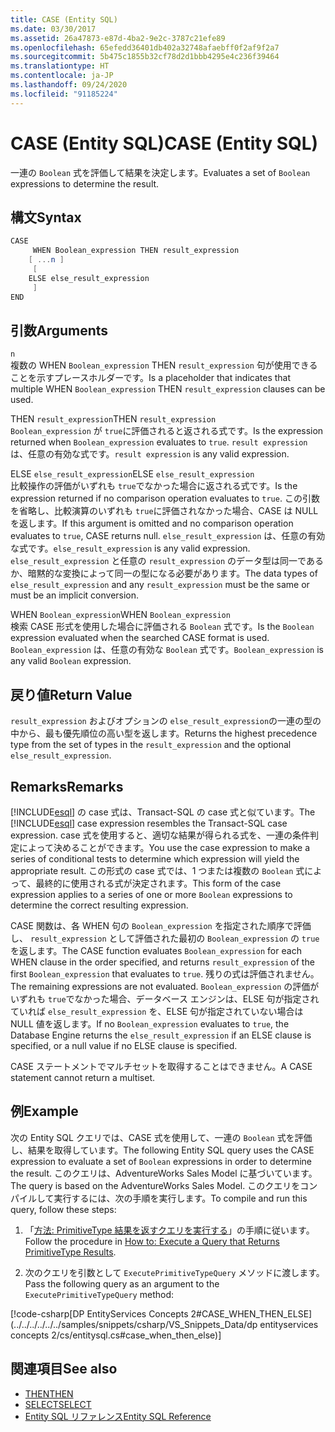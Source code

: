 ```yaml
---
title: CASE (Entity SQL)
ms.date: 03/30/2017
ms.assetid: 26a47873-e87d-4ba2-9e2c-3787c21efe89
ms.openlocfilehash: 65efedd36401db402a32748afaebff0f2af9f2a7
ms.sourcegitcommit: 5b475c1855b32cf78d2d1bbb4295e4c236f39464
ms.translationtype: HT
ms.contentlocale: ja-JP
ms.lasthandoff: 09/24/2020
ms.locfileid: "91185224"
---
```

# <a name="case-entity-sql"></a><span data-ttu-id="4b4a1-102">CASE (Entity SQL)</span><span class="sxs-lookup"><span data-stu-id="4b4a1-102">CASE (Entity SQL)</span></span>

<span data-ttu-id="4b4a1-103">一連の `Boolean` 式を評価して結果を決定します。</span><span class="sxs-lookup"><span data-stu-id="4b4a1-103">Evaluates a set of `Boolean` expressions to determine the result.</span></span>  
  
## <a name="syntax"></a><span data-ttu-id="4b4a1-104">構文</span><span class="sxs-lookup"><span data-stu-id="4b4a1-104">Syntax</span></span>  
  
```csharp  
CASE  
     WHEN Boolean_expression THEN result_expression
    [ ...n ]
     [
    ELSE else_result_expression
     ]
END  
```  
  
## <a name="arguments"></a><span data-ttu-id="4b4a1-105">引数</span><span class="sxs-lookup"><span data-stu-id="4b4a1-105">Arguments</span></span>  

 `n`  
 <span data-ttu-id="4b4a1-106">複数の WHEN `Boolean_expression` THEN `result_expression` 句が使用できることを示すプレースホルダーです。</span><span class="sxs-lookup"><span data-stu-id="4b4a1-106">Is a placeholder that indicates that multiple WHEN `Boolean_expression` THEN `result_expression` clauses can be used.</span></span>  
  
 <span data-ttu-id="4b4a1-107">THEN `result_expression`</span><span class="sxs-lookup"><span data-stu-id="4b4a1-107">THEN `result_expression`</span></span>  
 <span data-ttu-id="4b4a1-108">`Boolean_expression` が `true`に評価されると返される式です。</span><span class="sxs-lookup"><span data-stu-id="4b4a1-108">Is the expression returned when `Boolean_expression` evaluates to `true`.</span></span> <span data-ttu-id="4b4a1-109">`result expression` は、任意の有効な式です。</span><span class="sxs-lookup"><span data-stu-id="4b4a1-109">`result expression` is any valid expression.</span></span>  
  
 <span data-ttu-id="4b4a1-110">ELSE `else_result_expression`</span><span class="sxs-lookup"><span data-stu-id="4b4a1-110">ELSE `else_result_expression`</span></span>  
 <span data-ttu-id="4b4a1-111">比較操作の評価がいずれも `true`でなかった場合に返される式です。</span><span class="sxs-lookup"><span data-stu-id="4b4a1-111">Is the expression returned if no comparison operation evaluates to `true`.</span></span> <span data-ttu-id="4b4a1-112">この引数を省略し、比較演算のいずれも `true`に評価されなかった場合、CASE は NULL を返します。</span><span class="sxs-lookup"><span data-stu-id="4b4a1-112">If this argument is omitted and no comparison operation evaluates to `true`, CASE returns null.</span></span> <span data-ttu-id="4b4a1-113">`else_result_expression` は、任意の有効な式です。</span><span class="sxs-lookup"><span data-stu-id="4b4a1-113">`else_result_expression` is any valid expression.</span></span> <span data-ttu-id="4b4a1-114">`else_result_expression` と任意の `result_expression` のデータ型は同一であるか、暗黙的な変換によって同一の型になる必要があります。</span><span class="sxs-lookup"><span data-stu-id="4b4a1-114">The data types of `else_result_expression` and any `result_expression` must be the same or must be an implicit conversion.</span></span>  
  
 <span data-ttu-id="4b4a1-115">WHEN `Boolean_expression`</span><span class="sxs-lookup"><span data-stu-id="4b4a1-115">WHEN `Boolean_expression`</span></span>  
 <span data-ttu-id="4b4a1-116">検索 CASE 形式を使用した場合に評価される `Boolean` 式です。</span><span class="sxs-lookup"><span data-stu-id="4b4a1-116">Is the `Boolean` expression evaluated when the searched CASE format is used.</span></span> <span data-ttu-id="4b4a1-117">`Boolean_expression` は、任意の有効な `Boolean` 式です。</span><span class="sxs-lookup"><span data-stu-id="4b4a1-117">`Boolean_expression` is any valid `Boolean` expression.</span></span>  
  
## <a name="return-value"></a><span data-ttu-id="4b4a1-118">戻り値</span><span class="sxs-lookup"><span data-stu-id="4b4a1-118">Return Value</span></span>  

 <span data-ttu-id="4b4a1-119">`result_expression` およびオプションの `else_result_expression`の一連の型の中から、最も優先順位の高い型を返します。</span><span class="sxs-lookup"><span data-stu-id="4b4a1-119">Returns the highest precedence type from the set of types in the `result_expression` and the optional `else_result_expression`.</span></span>  
  
## <a name="remarks"></a><span data-ttu-id="4b4a1-120">Remarks</span><span class="sxs-lookup"><span data-stu-id="4b4a1-120">Remarks</span></span>  

 <span data-ttu-id="4b4a1-121">[!INCLUDE[esql](../../../../../../includes/esql-md.md)] の case 式は、Transact-SQL の case 式と似ています。</span><span class="sxs-lookup"><span data-stu-id="4b4a1-121">The [!INCLUDE[esql](../../../../../../includes/esql-md.md)] case expression resembles the Transact-SQL case expression.</span></span> <span data-ttu-id="4b4a1-122">case 式を使用すると、適切な結果が得られる式を、一連の条件判定によって決めることができます。</span><span class="sxs-lookup"><span data-stu-id="4b4a1-122">You use the case expression to make a series of conditional tests to determine which expression will yield the appropriate result.</span></span> <span data-ttu-id="4b4a1-123">この形式の case 式では、1 つまたは複数の `Boolean` 式によって、最終的に使用される式が決定されます。</span><span class="sxs-lookup"><span data-stu-id="4b4a1-123">This form of the case expression applies to a series of one or more `Boolean` expressions to determine the correct resulting expression.</span></span>  
  
 <span data-ttu-id="4b4a1-124">CASE 関数は、各 WHEN 句の `Boolean_expression` を指定された順序で評価し、 `result_expression` として評価された最初の `Boolean_expression` の `true`を返します。</span><span class="sxs-lookup"><span data-stu-id="4b4a1-124">The CASE function evaluates `Boolean_expression` for each WHEN clause in the order specified, and returns `result_expression` of the first `Boolean_expression` that evaluates to `true`.</span></span> <span data-ttu-id="4b4a1-125">残りの式は評価されません。</span><span class="sxs-lookup"><span data-stu-id="4b4a1-125">The remaining expressions are not evaluated.</span></span> <span data-ttu-id="4b4a1-126">`Boolean_expression` の評価がいずれも `true`でなかった場合、データベース エンジンは、ELSE 句が指定されていれば `else_result_expression` を、ELSE 句が指定されていない場合は NULL 値を返します。</span><span class="sxs-lookup"><span data-stu-id="4b4a1-126">If no `Boolean_expression` evaluates to `true`, the Database Engine returns the `else_result_expression` if an ELSE clause is specified, or a null value if no ELSE clause is specified.</span></span>  
  
 <span data-ttu-id="4b4a1-127">CASE ステートメントでマルチセットを取得することはできません。</span><span class="sxs-lookup"><span data-stu-id="4b4a1-127">A CASE statement cannot return a multiset.</span></span>  
  
## <a name="example"></a><span data-ttu-id="4b4a1-128">例</span><span class="sxs-lookup"><span data-stu-id="4b4a1-128">Example</span></span>  

 <span data-ttu-id="4b4a1-129">次の Entity SQL クエリでは、CASE 式を使用して、一連の `Boolean` 式を評価し、結果を取得しています。</span><span class="sxs-lookup"><span data-stu-id="4b4a1-129">The following Entity SQL query uses the CASE expression to evaluate a set of `Boolean` expressions in order to determine the result.</span></span> <span data-ttu-id="4b4a1-130">このクエリは、AdventureWorks Sales Model に基づいています。</span><span class="sxs-lookup"><span data-stu-id="4b4a1-130">The query is based on the AdventureWorks Sales Model.</span></span> <span data-ttu-id="4b4a1-131">このクエリをコンパイルして実行するには、次の手順を実行します。</span><span class="sxs-lookup"><span data-stu-id="4b4a1-131">To compile and run this query, follow these steps:</span></span>  
  
1. <span data-ttu-id="4b4a1-132">「[方法: PrimitiveType 結果を返すクエリを実行する](../how-to-execute-a-query-that-returns-primitivetype-results.md)」の手順に従います。</span><span class="sxs-lookup"><span data-stu-id="4b4a1-132">Follow the procedure in [How to: Execute a Query that Returns PrimitiveType Results](../how-to-execute-a-query-that-returns-primitivetype-results.md).</span></span>  
  
2. <span data-ttu-id="4b4a1-133">次のクエリを引数として `ExecutePrimitiveTypeQuery` メソッドに渡します。</span><span class="sxs-lookup"><span data-stu-id="4b4a1-133">Pass the following query as an argument to the `ExecutePrimitiveTypeQuery` method:</span></span>  
  
 [!code-csharp[DP EntityServices Concepts 2#CASE_WHEN_THEN_ELSE](../../../../../../samples/snippets/csharp/VS_Snippets_Data/dp entityservices concepts 2/cs/entitysql.cs#case_when_then_else)]  
  
## <a name="see-also"></a><span data-ttu-id="4b4a1-134">関連項目</span><span class="sxs-lookup"><span data-stu-id="4b4a1-134">See also</span></span>

- [<span data-ttu-id="4b4a1-135">THEN</span><span class="sxs-lookup"><span data-stu-id="4b4a1-135">THEN</span></span>](then-entity-sql.md)
- [<span data-ttu-id="4b4a1-136">SELECT</span><span class="sxs-lookup"><span data-stu-id="4b4a1-136">SELECT</span></span>](select-entity-sql.md)
- [<span data-ttu-id="4b4a1-137">Entity SQL リファレンス</span><span class="sxs-lookup"><span data-stu-id="4b4a1-137">Entity SQL Reference</span></span>](entity-sql-reference.md)
